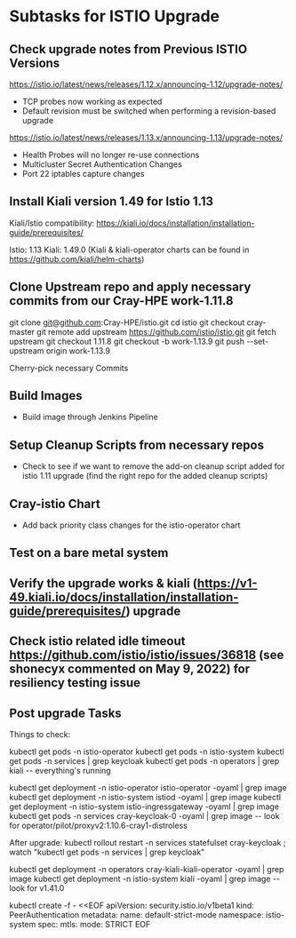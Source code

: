 # Subtasks for ISTIO Upgrade

## Check upgrade notes from Previous ISTIO Versions

https://istio.io/latest/news/releases/1.12.x/announcing-1.12/upgrade-notes/

- TCP probes now working as expected 
- Default revision must be switched when performing a revision-based upgrade

https://istio.io/latest/news/releases/1.13.x/announcing-1.13/upgrade-notes/

- Health Probes will no longer re-use connections
- Multicluster Secret Authentication Changes
- Port 22 iptables capture changes


## Install Kiali version 1.49 for Istio 1.13

Kiali/Istio compatibility: https://kiali.io/docs/installation/installation-guide/prerequisites/

Istio: 1.13 Kiali: 1.49.0 (Kiali & kiali-operator charts can be found in https://github.com/kiali/helm-charts)

## Clone Upstream repo and apply necessary commits from our Cray-HPE work-1.11.8

git clone git@github.com:Cray-HPE/istio.git
cd istio
git checkout cray-master
git remote add upstream https://github.com/istio/istio.git
git fetch upstream
git checkout 1.11.8
git checkout -b work-1.13.9
git push --set-upstream origin work-1.13.9

Cherry-pick necessary Commits

## Build Images
- Build image through Jenkins Pipeline

## Setup Cleanup Scripts from necessary repos
- Check to see if we want to remove the add-on cleanup script added for istio 1.11 upgrade (find the right repo for the added cleanup scripts)

## Cray-istio Chart
- Add back priority class changes for the istio-operator chart

## Test on a bare metal system

## Verify the upgrade works & kiali (https://v1-49.kiali.io/docs/installation/installation-guide/prerequisites/) upgrade

## Check istio related idle timeout https://github.com/istio/istio/issues/36818 (see shonecyx commented on May 9, 2022) for resiliency testing issue

## Post upgrade Tasks

Things to check:

kubectl get pods -n istio-operator
kubectl get pods -n istio-system
kubectl get pods -n services | grep keycloak
kubectl get pods -n operators | grep kiali
  -- everything's running

kubectl get deployment -n istio-operator istio-operator -oyaml | grep image
kubectl get deployment -n istio-system istiod -oyaml | grep image
kubectl get deployment -n istio-system istio-ingressgateway -oyaml | grep image
kubectl get pods -n services cray-keycloak-0 -oyaml | grep image
  -- look for operator/pilot/proxyv2:1.10.6-cray1-distroless

After upgrade:
  kubectl rollout restart -n services statefulset cray-keycloak ; watch "kubectl get pods -n services | grep keycloak"

kubectl get deployment -n operators cray-kiali-kiali-operator -oyaml | grep image
kubectl get deployment -n istio-system kiali -oyaml | grep image
  -- look for v1.41.0

kubectl create -f - <<EOF
 apiVersion: security.istio.io/v1beta1
 kind: PeerAuthentication
 metadata:
   name: default-strict-mode
   namespace: istio-system
 spec:
   mtls:
     mode: STRICT
 EOF